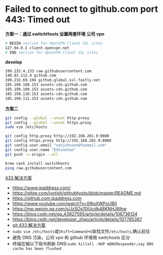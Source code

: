 # Failed to connect to github.com port 443: Timed out

**方案一：通过 switchHosts 设置两套环境**
**公司 vpn**

```bash
# BEGIN section for OpenVPN Client SSL sites
127.94.0.1 client.openvpn.net
# END section for OpenVPN Client SSL sites
```

**develop**

```bash
199.232.4.133 raw.githubusercontent.com
140.82.112.4 github.com
199.232.69.194 github.global.ssl.fastly.net
185.199.108.153 assets-cdn.github.com
185.199.109.153 assets-cdn.github.com
185.199.110.153 assets-cdn.github.com
185.199.111.153 assets-cdn.github.com
```

**方案二**

```bash
git config --global --unset http.proxy
git config --global --unset https.proxy
sudo vim /etc/hosts

git config http.proxy http://192.168.201.9:8080
git config https.proxy http://192.168.201.9:8080
git config user.email "vanjohnson@foxmail.com"
git config user.name "EdisonVan"
git push -u origin --all

brew cask install switchhosts
ping raw.githubusercontent.com
```

[433 解决方案](https://stackoverflow.com/questions/49345357/fatal-unable-to-access-https-github-com-xxx-openssl-ssl-connect-ssl-error)

- https://www.ipaddress.com/
- https://gitee.com/jyotish/githubhosts/blob/master/README.md
- https://github.com.ipaddress.com
- https://www.youtube.com/watch?v=0lKoXWPoUB0
- https://mp.weixin.qq.com/s/JzSOs10iUcdb48KNHJ6Ihw
- https://blog.csdn.net/qq_43827595/article/details/106736124
- https://blog.csdn.net/developer_zhao/article/details/107785387
- [git 433 解决方案](https://www.jianshu.com/p/c2e829027b0a)
- `sudo vim /etc/hosts`或`Shift+Command+G`查找文件`/etc/hosts`,确认前往
- 避免 DNS 污染，公司 vpn 和 github 环境用 switchosts 区分
- 终端在输以下指令刷新 DNS:`sudo killall -HUP mDNSResponder;say DNS cache has been flushed`

